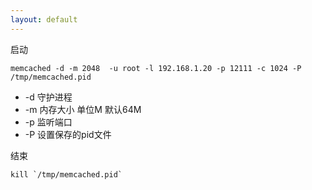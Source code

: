```yaml
---
layout: default
---
```

启动

	memcached -d -m 2048  -u root -l 192.168.1.20 -p 12111 -c 1024 -P /tmp/memcached.pid 
	
* -d 守护进程
* -m 内存大小 单位M 默认64M
* -p 监听端口
* -P 设置保存的pid文件

结束

	kill `/tmp/memcached.pid`